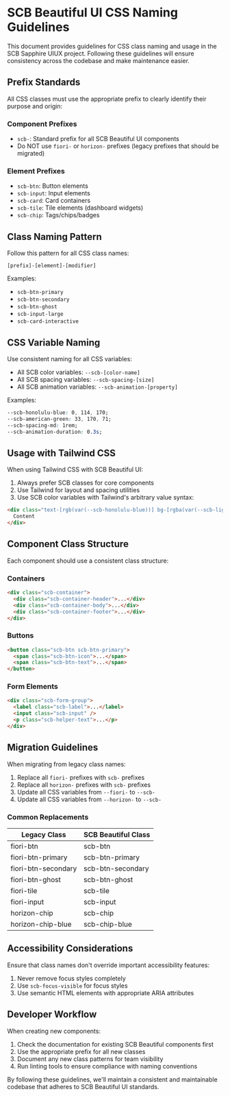 # SCB Beautiful UI CSS Naming Guidelines

This document provides guidelines for CSS class naming and usage in the SCB Sapphire UIUX project. Following these guidelines will ensure consistency across the codebase and make maintenance easier.

## Prefix Standards

All CSS classes must use the appropriate prefix to clearly identify their purpose and origin:

### Component Prefixes

- `scb-`: Standard prefix for all SCB Beautiful UI components
- Do NOT use `fiori-` or `horizon-` prefixes (legacy prefixes that should be migrated)

### Element Prefixes

- `scb-btn`: Button elements
- `scb-input`: Input elements
- `scb-card`: Card containers
- `scb-tile`: Tile elements (dashboard widgets)
- `scb-chip`: Tags/chips/badges

## Class Naming Pattern

Follow this pattern for all CSS class names:

```
[prefix]-[element]-[modifier]
```

Examples:
- `scb-btn-primary`
- `scb-btn-secondary`
- `scb-btn-ghost`
- `scb-input-large`
- `scb-card-interactive`

## CSS Variable Naming

Use consistent naming for all CSS variables:

- All SCB color variables: `--scb-[color-name]`
- All SCB spacing variables: `--scb-spacing-[size]`
- All SCB animation variables: `--scb-animation-[property]`

Examples:
```css
--scb-honolulu-blue: 0, 114, 170;
--scb-american-green: 33, 170, 71;
--scb-spacing-md: 1rem;
--scb-animation-duration: 0.3s;
```

## Usage with Tailwind CSS

When using Tailwind CSS with SCB Beautiful UI:

1. Always prefer SCB classes for core components
2. Use Tailwind for layout and spacing utilities
3. Use SCB color variables with Tailwind's arbitrary value syntax:

```html
<div class="text-[rgb(var(--scb-honolulu-blue))] bg-[rgba(var(--scb-light-gray),0.5)]">
  Content
</div>
```

## Component Class Structure

Each component should use a consistent class structure:

### Containers
```html
<div class="scb-container">
  <div class="scb-container-header">...</div>
  <div class="scb-container-body">...</div>
  <div class="scb-container-footer">...</div>
</div>
```

### Buttons
```html
<button class="scb-btn scb-btn-primary">
  <span class="scb-btn-icon">...</span>
  <span class="scb-btn-text">...</span>
</button>
```

### Form Elements
```html
<div class="scb-form-group">
  <label class="scb-label">...</label>
  <input class="scb-input" />
  <p class="scb-helper-text">...</p>
</div>
```

## Migration Guidelines

When migrating from legacy class names:

1. Replace all `fiori-` prefixes with `scb-` prefixes
2. Replace all `horizon-` prefixes with `scb-` prefixes
3. Update all CSS variables from `--fiori-` to `--scb-`
4. Update all CSS variables from `--horizon-` to `--scb-`

### Common Replacements

| Legacy Class | SCB Beautiful Class |
|--------------|---------------------|
| fiori-btn | scb-btn |
| fiori-btn-primary | scb-btn-primary |
| fiori-btn-secondary | scb-btn-secondary |
| fiori-btn-ghost | scb-btn-ghost |
| fiori-tile | scb-tile |
| fiori-input | scb-input |
| horizon-chip | scb-chip |
| horizon-chip-blue | scb-chip-blue |

## Accessibility Considerations

Ensure that class names don't override important accessibility features:

1. Never remove focus styles completely
2. Use `scb-focus-visible` for focus styles
3. Use semantic HTML elements with appropriate ARIA attributes

## Developer Workflow

When creating new components:

1. Check the documentation for existing SCB Beautiful components first
2. Use the appropriate prefix for all new classes
3. Document any new class patterns for team visibility
4. Run linting tools to ensure compliance with naming conventions

By following these guidelines, we'll maintain a consistent and maintainable codebase that adheres to SCB Beautiful UI standards.